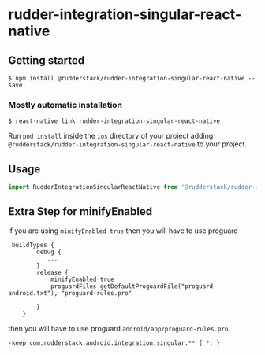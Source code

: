 # rudder-integration-singular-react-native

## Getting started

`$ npm install @rudderstack/rudder-integration-singular-react-native --save`

### Mostly automatic installation

`$ react-native link rudder-integration-singular-react-native`


Run `pod install` inside the `ios` directory of your project adding `@rudderstack/rudder-integration-singular-react-native` to your project.


## Usage
```javascript
import RudderIntegrationSingularReactNative from '@rudderstack/rudder-integration-singular-react-native';
```


## Extra Step for minifyEnabled 

if you are using `minifyEnabled true` then you will have to use proguard

```
 buildTypes {
        debug {
           ...
        }
        release {
            minifyEnabled true
            proguardFiles getDefaultProguardFile("proguard-android.txt"), "proguard-rules.pro"
           
        }
    }
```


then you will have to use proguard `android/app/proguard-rules.pro`
```
-keep com.rudderstack.android.integration.singular.** { *; }
```

